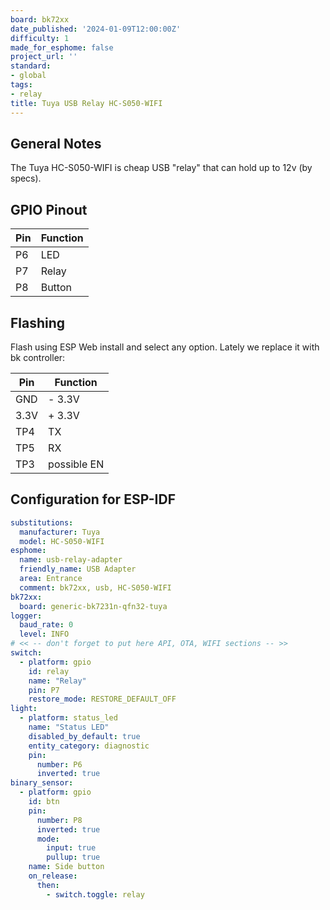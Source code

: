 ```yaml
---
board: bk72xx
date_published: '2024-01-09T12:00:00Z'
difficulty: 1
made_for_esphome: false
project_url: ''
standard:
- global
tags:
- relay
title: Tuya USB Relay HC-S050-WIFI
---
```


## General Notes

The Tuya HC-S050-WIFI is cheap USB "relay" that can hold up to 12v (by specs).

## GPIO Pinout

| Pin | Function      |
| --- | ------------- |
| P6  | LED           |
| P7  | Relay         |
| P8  | Button        |

## Flashing

Flash using ESP Web install and select any option. Lately we replace it with bk controller:

| Pin  | Function      |
| ---- | ------------- |
| GND  | - 3.3V        |
| 3.3V | + 3.3V        |
| TP4  | TX            |
| TP5  | RX            |
| TP3  | possible EN   |

## Configuration for ESP-IDF

```yaml
substitutions:
  manufacturer: Tuya
  model: HC-S050-WIFI
esphome:
  name: usb-relay-adapter
  friendly_name: USB Adapter
  area: Entrance
  comment: bk72xx, usb, HC-S050-WIFI
bk72xx:
  board: generic-bk7231n-qfn32-tuya
logger:
  baud_rate: 0
  level: INFO
# << -- don't forget to put here API, OTA, WIFI sections -- >>
switch:
  - platform: gpio
    id: relay
    name: "Relay"
    pin: P7
    restore_mode: RESTORE_DEFAULT_OFF
light:
  - platform: status_led
    name: "Status LED"
    disabled_by_default: true
    entity_category: diagnostic
    pin:
      number: P6
      inverted: true
binary_sensor:
  - platform: gpio
    id: btn
    pin:
      number: P8
      inverted: true
      mode:
        input: true
        pullup: true
    name: Side button
    on_release:
      then:
        - switch.toggle: relay
```